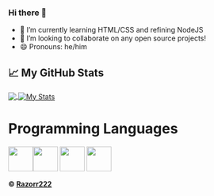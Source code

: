 ### Hi there 👋

- 🌱 I’m currently learning HTML/CSS and refining NodeJS
- 👯 I’m looking to collaborate on any open source projects!
- 😄 Pronouns: he/him

## &#x1f4c8; My GitHub Stats

<a href="https://github.com/razorr222/razorr222">
  <img align="center" src="https://github-readme-stats.vercel.app/api/top-langs/?username=razorr222&hide=java,html&title_color=ffffff&text_color=c9cacc&icon_color=2bbc8a&bg_color=1d1f21" />
</a>

<a href="https://github.com/razorr222/razorr222">
  <img align="center" src="https://github-readme-stats.vercel.app/api?username=razorr222&show_icons=true&line_height=27&count_private=true&title_color=ffffff&text_color=c9cacc&icon_color=2bbc8a&bg_color=1d1f21" alt="My Stats" />
</a>

<h1>Programming Languages</h1>
<p><img src="https://cdn.jsdelivr.net/gh/devicons/devicon/icons/javascript/javascript-original.svg" width=50 height=50><img src="https://cdn.jsdelivr.net/gh/devicons/devicon/icons/nodejs/nodejs-original.svg" width=50 height=50>
<img src="https://cdn.jsdelivr.net/gh/devicons/devicon/icons/python/python-original.svg" width=50 height=50>
<img src="https://cdn.jsdelivr.net/gh/devicons/devicon/icons/html5/html5-original.svg" width=50 height=50></p>


**© [Razorr222](https://github.com/Razorr222)**
